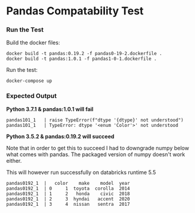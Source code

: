 # Pandas Compatability Test


### Run the Test

Build the docker files:
```
docker build -t pandas:0.19.2 -f pandas0-19-2.dockerfile .
docker build -t pandas:1.0.1 -f pandas1-0-1.dockerfile .
```

Run the test:

```
docker-compose up
```

### Expected Output

**Python 3.7.1 & pandas:1.0.1 will fail**

```
pandas101_1   | raise TypeError(f"dtype '{dtype}' not understood")
pandas101_1   | TypeError: dtype '<enum 'Color'>' not understood
```

**Python 3.5.2 & pandas:0.19.2 will succeed**

Note that in order to get this to succeed I had to downgrade numpy below what comes with pandas. The packaged version of numpy doesn't work either.

This will however run successfully on databricks runtime 5.5

```
pandas0192_1  |   color    make    model  year
pandas0192_1  | 0     1  toyota  corolla  2014
pandas0192_1  | 1     2   honda    civic  2018
pandas0192_1  | 2     3  hyndai   accent  2020
pandas0192_1  | 3     4  nissan   sentra  2017
```


